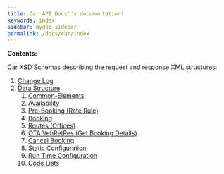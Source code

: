 ```yaml
---
title: Car API Docs''s documentation!
keywords: index
sidebar: mydoc_sidebar
permalink: /docs/car/index
---
```


**Contents:**

Car XSD Schemas describing the request and response XML structures:


1. [Change Log](/docs/car/change-log)
2. [Data Structure](/docs/car/data-structure)
   1. [Common-Elements](/docs/car/DSF/common-elements)
   2. [Availability](/docs/car/DSF/avail) 
   3. [Pre-Booking (Rate Rule)](/docs/car/DSF/rate-rule)
   4. [Booking](/docs/car/DSF/reservation)
   5. [Routes (Offices)](/docs/car/DSF/routes)
   6. [OTA VehRetRes (Get Booking Details)](/docs/car/DSF/valuation)
   7. [Cancel Booking](/docs/car/DSF/cancel)
   8. [Static Configuration](/docs/car/DSF/static-configuration)
   9. [Run Time Configuration](/docs/car/DSF/runtimeconfiguration)
   10. [Code Lists](/docs/car/DSF/code-lists)
